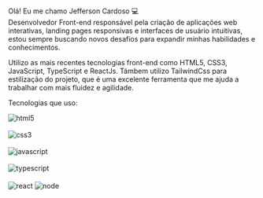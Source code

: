 Olá! Eu me chamo Jefferson Cardoso 💻 </br>
Desenvolvedor Front-end responsável pela criação de aplicações web interativas, landing pages responsivas e interfaces de usuário intuitivas, estou sempre buscando novos desafios para expandir minhas habilidades e conhecimentos.

Utilizo as mais recentes tecnologias front-end como HTML5, CSS3, JavaScript, TypeScript e ReactJs.
Támbem utilizo TailwindCss para estilização do projeto, que é uma excelente ferramenta que me ajuda a trabalhar com mais fluidez e  agilidade.

Tecnologias que uso:
<div style="display: inline_block">
<img align="center" alt="html5" src="https://img.shields.io/badge/HTML5-E34F26?style=for-the-badge&logo=html5&logoColor=white"/> </br> </br>
<img align="center" alt="css3" src="https://img.shields.io/badge/CSS3-1572B6?style=for-the-badge&logo=css3&logoColor=white"/> </br> </br>
<img align="center" alt="javascript" src="https://img.shields.io/badge/JavaScript-F7DF1E?style=for-the-badge&logo=javascript&logoColor=black"/> </br> </br>
<img align="center" alt="typescript" src="https://img.shields.io/badge/TypeScript-007ACC?style=for-the-badge&logo=typescript&logoColor=white"/></br> </br>
<img align="center" alt="react" src="https://img.shields.io/badge/React-20232A?style=for-the-badge&logo=react&logoColor=61DAFB"/>
<img align="center" alt="node" src="https://img.shields.io/badge/Node.js-43853D?style=for-the-badge&logo=node.js&logoColor=white"/>
</div>



